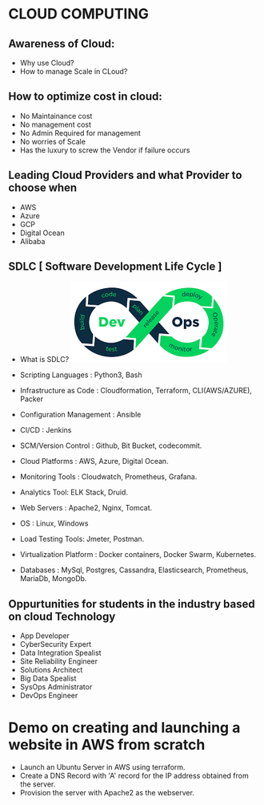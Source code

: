 # CLOUD COMPUTING

## Awareness of Cloud:

* Why use Cloud?
* How to manage Scale in CLoud?

## How to optimize cost in cloud:

* No Maintainance cost
* No management cost
* No Admin Required for management
* No worries of Scale
* Has the luxury to screw the Vendor if failure occurs 

## Leading Cloud Providers and what Provider to choose when

* AWS
* Azure
* GCP
* Digital Ocean
* Alibaba

## SDLC [ Software Development Life Cycle ]

* What is SDLC?
![alt ServiceModels](https://github.com/SMYALTAMASH/GuestLecture/blob/master/images/DevOps.png)

* Scripting Languages : Python3, Bash
* Infrastructure as Code : Cloudformation, Terraform, CLI(AWS/AZURE), Packer
* Configuration Management : Ansible
* CI/CD : Jenkins
* SCM/Version Control : Github, Bit Bucket, codecommit.
* Cloud Platforms : AWS, Azure, Digital Ocean.
* Monitoring Tools : Cloudwatch, Prometheus, Grafana.
* Analytics Tool: ELK Stack, Druid.
* Web Servers : Apache2, Nginx, Tomcat.
* OS : Linux, Windows
* Load Testing Tools: Jmeter, Postman.
* Virtualization Platform : Docker containers, Docker Swarm, Kubernetes.
* Databases : MySql, Postgres, Cassandra, Elasticsearch, Prometheus, MariaDb, MongoDb.

## Oppurtunities for students in the industry based on cloud Technology

* App Developer
* CyberSecurity Expert
* Data Integration Spealist
* Site Reliability Engineer
* Solutions Architect
* Big Data Spealist
* SysOps Administrator
* DevOps Engineer

# Demo on creating and launching a website in AWS from scratch

* Launch an Ubuntu Server in AWS using terraform.
* Create a DNS Record with 'A' record for the IP address obtained from the server.
* Provision the server with Apache2 as the webserver.
